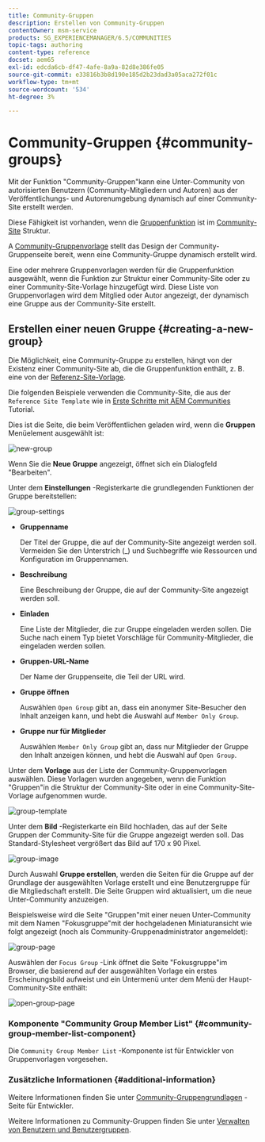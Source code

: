 ```yaml
---
title: Community-Gruppen
description: Erstellen von Community-Gruppen
contentOwner: msm-service
products: SG_EXPERIENCEMANAGER/6.5/COMMUNITIES
topic-tags: authoring
content-type: reference
docset: aem65
exl-id: edcda6cb-df47-4afe-8a9a-82d8e386fe05
source-git-commit: e33816b3b8d190e185d2b23dad3a05aca272f01c
workflow-type: tm+mt
source-wordcount: '534'
ht-degree: 3%

---
```


# Community-Gruppen {#community-groups}

Mit der Funktion &quot;Community-Gruppen&quot;kann eine Unter-Community von autorisierten Benutzern (Community-Mitgliedern und Autoren) aus der Veröffentlichungs- und Autorenumgebung dynamisch auf einer Community-Site erstellt werden.

Diese Fähigkeit ist vorhanden, wenn die [Gruppenfunktion](/help/communities/functions.md#groups-function) ist im [Community-Site](/help/communities/sites-console.md) Struktur.

A [Community-Gruppenvorlage](/help/communities/tools-groups.md) stellt das Design der Community-Gruppenseite bereit, wenn eine Community-Gruppe dynamisch erstellt wird.

Eine oder mehrere Gruppenvorlagen werden für die Gruppenfunktion ausgewählt, wenn die Funktion zur Struktur einer Community-Site oder zu einer Community-Site-Vorlage hinzugefügt wird. Diese Liste von Gruppenvorlagen wird dem Mitglied oder Autor angezeigt, der dynamisch eine Gruppe aus der Community-Site erstellt.

## Erstellen einer neuen Gruppe {#creating-a-new-group}

Die Möglichkeit, eine Community-Gruppe zu erstellen, hängt von der Existenz einer Community-Site ab, die die Gruppenfunktion enthält, z. B. eine von der [Referenz-Site-Vorlage](/help/communities/sites.md).

Die folgenden Beispiele verwenden die Community-Site, die aus der `Reference Site Template` wie in [Erste Schritte mit AEM Communities](/help/communities/getting-started.md) Tutorial.

Dies ist die Seite, die beim Veröffentlichen geladen wird, wenn die **Gruppen** Menüelement ausgewählt ist:

![new-group](assets/new-group.png)

Wenn Sie die **Neue Gruppe** angezeigt, öffnet sich ein Dialogfeld &quot;Bearbeiten&quot;.

Unter dem **Einstellungen** -Registerkarte die grundlegenden Funktionen der Gruppe bereitstellen:

![group-settings](assets/group-settings.png)

* **Gruppenname**

  Der Titel der Gruppe, die auf der Community-Site angezeigt werden soll. Vermeiden Sie den Unterstrich (_) und Suchbegriffe wie Ressourcen und Konfiguration im Gruppennamen.

* **Beschreibung**

  Eine Beschreibung der Gruppe, die auf der Community-Site angezeigt werden soll.

* **Einladen**

  Eine Liste der Mitglieder, die zur Gruppe eingeladen werden sollen. Die Suche nach einem Typ bietet Vorschläge für Community-Mitglieder, die eingeladen werden sollen.

* **Gruppen-URL-Name**

  Der Name der Gruppenseite, die Teil der URL wird.

* **Gruppe öffnen**

  Auswählen `Open Group` gibt an, dass ein anonymer Site-Besucher den Inhalt anzeigen kann, und hebt die Auswahl auf `Member Only Group`.

* **Gruppe nur für Mitglieder**

  Auswählen `Member Only Group` gibt an, dass nur Mitglieder der Gruppe den Inhalt anzeigen können, und hebt die Auswahl auf `Open Group`.

Unter dem **Vorlage** aus der Liste der Community-Gruppenvorlagen auswählen. Diese Vorlagen wurden angegeben, wenn die Funktion &quot;Gruppen&quot;in die Struktur der Community-Site oder in eine Community-Site-Vorlage aufgenommen wurde.

![group-template](assets/group-template.png)

Unter dem **Bild** -Registerkarte ein Bild hochladen, das auf der Seite Gruppen der Community-Site für die Gruppe angezeigt werden soll. Das Standard-Stylesheet vergrößert das Bild auf 170 x 90 Pixel.

![group-image](assets/group-image.png)

Durch Auswahl **Gruppe erstellen**, werden die Seiten für die Gruppe auf der Grundlage der ausgewählten Vorlage erstellt und eine Benutzergruppe für die Mitgliedschaft erstellt. Die Seite Gruppen wird aktualisiert, um die neue Unter-Community anzuzeigen.

Beispielsweise wird die Seite &quot;Gruppen&quot;mit einer neuen Unter-Community mit dem Namen &quot;Fokusgruppe&quot;mit der hochgeladenen Miniaturansicht wie folgt angezeigt (noch als Community-Gruppenadministrator angemeldet):

![group-page](assets/group-page.png)

Auswählen der `Focus Group` -Link öffnet die Seite &quot;Fokusgruppe&quot;im Browser, die basierend auf der ausgewählten Vorlage ein erstes Erscheinungsbild aufweist und ein Untermenü unter dem Menü der Haupt-Community-Site enthält:

![open-group-page](assets/open-group-page.png)

### Komponente &quot;Community Group Member List&quot; {#community-group-member-list-component}

Die `Community Group Member List` -Komponente ist für Entwickler von Gruppenvorlagen vorgesehen.

### Zusätzliche Informationen {#additional-information}

Weitere Informationen finden Sie unter [Community-Gruppengrundlagen](/help/communities/essentials-groups.md) -Seite für Entwickler.

Weitere Informationen zu Community-Gruppen finden Sie unter [Verwalten von Benutzern und Benutzergruppen](/help/communities/users.md).

